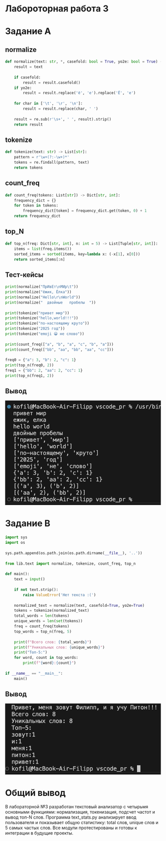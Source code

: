 # Лабороторная работа 3

# Задание A
## normalize

```python
def normalize(text: str, *, casefold: bool = True, yo2e: bool = True) -> str:
    result = text
    
    if casefold:
        result = result.casefold()    
    if yo2e:
        result = result.replace('ё', 'е').replace('Ё', 'е')
    
    for char in ['\t', '\r', '\n']:
        result = result.replace(char, ' ')
    
    result = re.sub(r'\s+', ' ', result).strip()
    return result
```
## tokenize

```python
def tokenize(text: str) -> List[str]:
    pattern = r'\w+(?:-\w+)*'
    tokens = re.findall(pattern, text)
    return tokens
```
## count_freq

```python
def count_freq(tokens: List[str]) -> Dict[str, int]:
    frequency_dict = {}
    for token in tokens:
        frequency_dict[token] = frequency_dict.get(token, 0) + 1
    return frequency_dict
```

## top_N

```python
def top_n(freq: Dict[str, int], n: int = 5) -> List[Tuple[str, int]]:
    items = list(freq.items())
    sorted_items = sorted(items, key=lambda x: (-x[1], x[0]))
    return sorted_items[:n]
```

## Тест-кейсы

```python
print(normalize("ПрИвЕт\nМИр\t"))
print(normalize("ёжик, Ёлка"))
print(normalize("Hello\r\nWorld"))
print(normalize("  двойные   пробелы  "))

print(tokenize("привет мир"))
print(tokenize("hello,world!!!"))
print(tokenize("по-настоящему круто"))
print(tokenize("2025 год"))
print(tokenize("emoji 😀 не слово"))

print(count_freq(["a", "b", "a", "c", "b", "a"]))
print(count_freq(["bb", "aa", "bb", "aa", "cc"]))

freq0 = {"a": 3, "b": 2, "c": 1}
print(top_n(freq0, 2))
freq1 = {"bb": 2, "aa": 2, "cc": 1}
print(top_n(freq1, 2))
```

## Вывод
![Картинка 1](./images/lab_03/text_output.png)

# Задание B

```python
import sys
import os

sys.path.append(os.path.join(os.path.dirname(__file__), '..'))

from lib.text import normalize, tokenize, count_freq, top_n

def main():
    text = input()
    
    if not text.strip():
        raise ValueError('Нет текста :(')
    
    normalized_text = normalize(text, casefold=True, yo2e=True)
    tokens = tokenize(normalized_text)
    total_words = len(tokens)
    unique_words = len(set(tokens))
    freq = count_freq(tokens)
    top_words = top_n(freq, 5)
    
    print(f"Всего слов: {total_words}")
    print(f"Уникальных слов: {unique_words}")
    print("Топ-5:")
    for word, count in top_words:
        print(f"{word}:{count}")

if __name__ == "__main__":
    main()
```
## Вывод
![Картинка 2](./images/lab_03/text_stats_output.png)

# Общий вывод

В лабораторной №3 разработан текстовый анализатор с четырьмя основными функциями: нормализация, токенизация, подсчет частот и вывод топ-N слов. Программа text_stats.py анализирует ввод пользователя и показывает общую статистику: total слов, unique слов и 5 самых частых слов. Все модули протестированы и готовы к интеграции в будущие проекты.